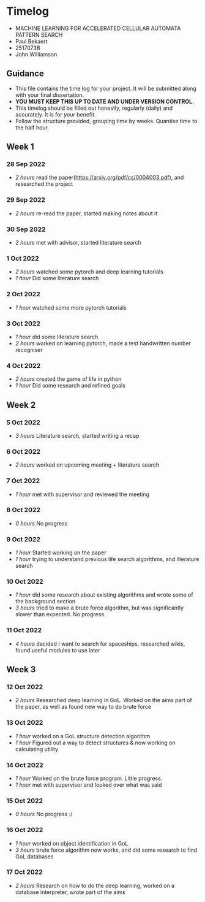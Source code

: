 # Timelog

* MACHINE LEARNING FOR ACCELERATED CELLULAR AUTOMATA PATTERN SEARCH
* Paul Bekaert
* 2517073B
* John Williamson

## Guidance

* This file contains the time log for your project. It will be submitted along with your final dissertation.
* **YOU MUST KEEP THIS UP TO DATE AND UNDER VERSION CONTROL.**
* This timelog should be filled out honestly, regularly (daily) and accurately. It is for *your* benefit.
* Follow the structure provided, grouping time by weeks.  Quantise time to the half hour.

## Week 1

### 28 Sep 2022

* *2 hours* read the paper(https://arxiv.org/pdf/cs/0004003.pdf), and researched the project

### 29 Sep 2022
* *2 hours* re-read the paper, started making notes about it

### 30 Sep 2022
* *2 hours* met with advisor, started literature search

### 1 Oct 2022
* *2 hours* watched some pytorch and deep learning tutorials
* *1 hour* Did some literature search

### 2 Oct 2022
* *1 hour* watched some more pytorch tutorials

### 3 Oct 2022
* *1 hour* did some literature search
* *2 hours* worked on learning pytorch, made a test handwritten number recogniser

### 4 Oct 2022
* *2 hours* created the game of life in python
* *1 hour* Did some research and refined goals


## Week 2

### 5 Oct 2022
* *3 hours* Literature search, started writing a recap

### 6 Oct 2022
* *2 hours* worked on upcoming meeting + literature search

### 7 Oct 2022
* *1 hour* met with supervisor and reviewed the meeting

### 8 Oct 2022
* *0 hours* No progress

### 9 Oct 2022
* *1 hour* Started working on the paper
* *1 hour* trying to understand previous life search algorithms, and literature search

### 10 Oct 2022
* *1 hour* did some research about existing algorithms and wrote some of the background section
* *3 hours* tried to make a brute force algorithm, but was significantly slower than expected. No progress.

### 11 Oct 2022
* *4 hours* decided I want to search for spaceships, researched wikis, found useful modules to use later


## Week 3

### 12 Oct 2022
* *2 hours*  Researched deep learning in GoL. Worked on the aims part of the paper, as well as found new way to do brute force

### 13 Oct 2022
* *1 hour* worked on a GoL structure detection algorithm
* *1 hour* Figured out a way to detect structures & now working on calculating utility

### 14 Oct 2022
* *1 hour* Worked on the brute force program. Little progress.
* *1 hour* met with supervisor and looked over what was said

### 15 Oct 2022
* *0 hours* No progress :/

### 16 Oct 2022
* *1 hour* worked on object identification in GoL
* *3 hours* brute force algorithm now works, and did some research to find GoL databases

### 17 Oct 2022
* *2 hours* Research on how to do the deep learning, worked on a database interpreter, wrote part of the aims